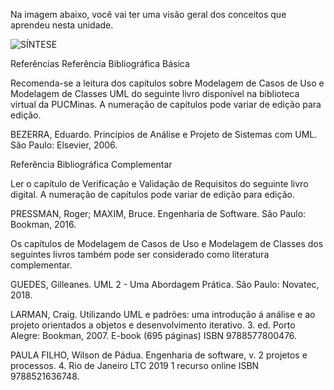 Na imagem abaixo, você vai ter uma visão geral dos conceitos que aprendeu nesta unidade.

![SÍNTESE](https://github.com/ianevictoria/codejourney-ads-pucminas/assets/83494301/24d0485a-72cf-4bfc-b308-a2ed88b41f6a)

Referências
Referência Bibliográfica Básica

Recomenda-se a leitura dos capítulos sobre Modelagem de Casos de Uso e Modelagem de Classes UML do seguinte livro disponível na biblioteca virtual da PUCMinas. A numeração de capítulos pode variar de edição para edição.

BEZERRA, Eduardo. Princípios de Análise e Projeto de Sistemas com UML. São Paulo: Elsevier, 2006.

Referência Bibliográfica Complementar

Ler o capítulo de Verificação e Validação de Requisitos do seguinte livro digital. A numeração de capítulos pode variar de edição para edição.

PRESSMAN, Roger; MAXIM, Bruce. Engenharia de Software. São Paulo: Bookman, 2016.

Os capítulos de Modelagem de Casos de Uso e Modelagem de Classes dos seguintes livros também pode ser considerado como literatura complementar.

GUEDES, Gilleanes. UML 2 - Uma Abordagem Prática. São Paulo: Novatec, 2018.

LARMAN, Craig. Utilizando UML e padrões: uma introdução á análise e ao projeto orientados a objetos e desenvolvimento iterativo. 3. ed. Porto Alegre: Bookman, 2007. E-book (695 páginas) ISBN 9788577800476.

PAULA FILHO, Wilson de Pádua. Engenharia de software, v. 2 projetos e processos. 4. Rio de Janeiro LTC 2019 1 recurso online ISBN 9788521636748.
